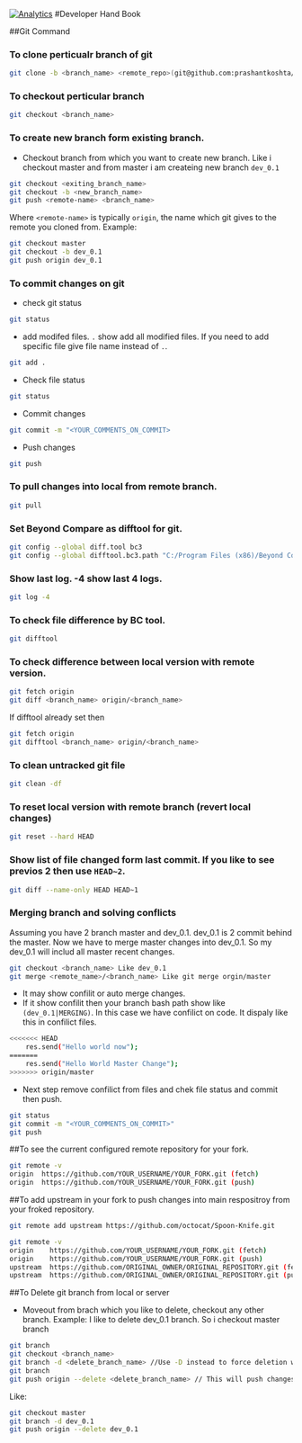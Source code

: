 [![Analytics](https://ga-beacon.appspot.com/UA-70337513-4/chromeskel_a/readme?pixel)](https://github.com/prashantkoshta/developer-hand-book)
#Developer Hand Book

##Git Command
### To clone perticualr branch of git
```bash
git clone -b <branch_name> <remote_repo>(git@github.com:prashantkoshta/angularjs-dashboard.git)
```
### To checkout perticular branch
```bash
git checkout <branch_name>
```
### To create new branch form existing branch. 
- Checkout branch from which you want to create new branch. Like i checkout master and from master i am createing new branch `dev_0.1`
```bash
git checkout <exiting_branch_name>
git checkout -b <new_branch_name>
git push <remote-name> <branch_name>
```
Where `<remote-name>` is typically `origin`, the name which git gives to the remote you cloned from.
Example:
```bash
git checkout master
git checkout -b dev_0.1
git push origin dev_0.1
```
### To commit changes on git
- check git status
```bash
git status
```
- add modifed files. `.` show add all modified files. If you need to add specific file give file name instead of `.`.
```bash
git add .
```
- Check file status
```bash
git status
```
- Commit changes
```bash
git commit -m "<YOUR_COMMENTS_ON_COMMIT>
```
- Push changes
```bash
git push
```
### To pull changes into local from remote branch.
```bash
git pull
```
### Set Beyond Compare as difftool for git.
```bash
git config --global diff.tool bc3
git config --global difftool.bc3.path "C:/Program Files (x86)/Beyond Compare 3/BCompare.exe"
```
### Show last log. -4 show last 4 logs.
```bash
git log -4
```
### To check file difference by BC tool.
```bash
git difftool
```
### To check difference between local version with remote version.
```bash
git fetch origin
git diff <branch_name> origin/<branch_name>
```
If difftool already set then
```bash
git fetch origin
git difftool <branch_name> origin/<branch_name>
```
### To clean untracked git file
```bash
git clean -df
```

### To reset local version with remote branch (revert local changes)
```bash
git reset --hard HEAD
```

### Show list of file changed form last commit. If you like to see previos 2 then use `HEAD~2`.
```bash
git diff --name-only HEAD HEAD~1
```
### Merging branch and solving conflicts
Assuming you have 2 branch master and dev_0.1. dev_0.1 is 2 commit behind the master. Now we have to merge master changes into dev_0.1. So my dev_0.1 will includ all master recent changes. 
```bash
git checkout <branch_name> Like dev_0.1
git merge <remote_name>/<branch_name> Like git merge orgin/master
```
- It may show confilit or auto merge changes.
- If it show confilit then your branch bash path show like `(dev_0.1|MERGING)`. In this case we have confilict on code. It dispaly like this in confilict files.
```bash
<<<<<<< HEAD
	res.send("Hello world now");
=======
	res.send("Hello World Master Change");
>>>>>>> origin/master
```
- Next step remove confilict from files and chek file status and commit then push.
```bash
git status
git commit -m "<YOUR_COMMENTS_ON_COMMIT>"
git push
```
##To see the current configured remote repository for your fork.
```bash
git remote -v
origin  https://github.com/YOUR_USERNAME/YOUR_FORK.git (fetch)
origin  https://github.com/YOUR_USERNAME/YOUR_FORK.git (push)
```
##To add upstream in your fork to push changes into main respositroy from your froked repository.
```bash
git remote add upstream https://github.com/octocat/Spoon-Knife.git
```
```bash
git remote -v
origin    https://github.com/YOUR_USERNAME/YOUR_FORK.git (fetch)
origin    https://github.com/YOUR_USERNAME/YOUR_FORK.git (push)
upstream  https://github.com/ORIGINAL_OWNER/ORIGINAL_REPOSITORY.git (fetch)
upstream  https://github.com/ORIGINAL_OWNER/ORIGINAL_REPOSITORY.git (push)
```
##To Delete git branch from local or server
- Moveout from brach which you like to delete, checkout any other branch.
Example: I like to delete dev_0.1 branch. So i checkout master branch
```bash
git branch
git checkout <branch_name> 
git branch -d <delete_branch_name> //Use -D instead to force deletion without checking merged status
git branch
git push origin --delete <delete_branch_name> // This will push changes in remote branch.
```
Like:
```bash
git checkout master
git branch -d dev_0.1
git push origin --delete dev_0.1
```

